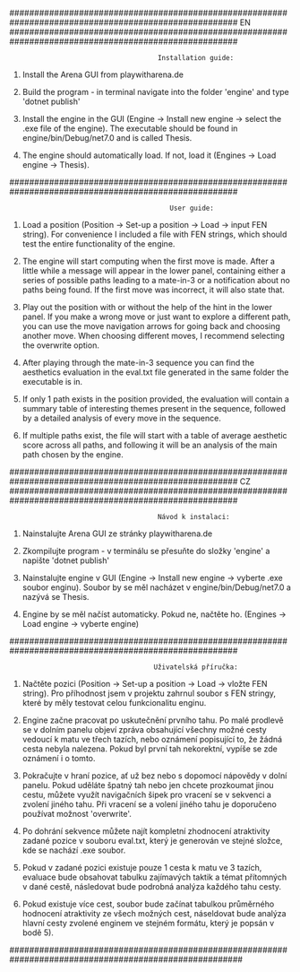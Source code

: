 ######################################################################################################
                                                 EN
######################################################################################################

                                         Installation guide:

1) Install the Arena GUI from playwitharena.de

2) Build the program - in terminal navigate into the folder 'engine' and type 'dotnet publish'

3) Install the engine in the GUI (Engine -> Install new engine -> select the .exe file of the engine).
   The executable should be found in engine/bin/Debug/net7.0 and is called Thesis.

4) The engine should automatically load. If not, load it (Engines -> Load engine -> Thesis).

######################################################################################################

                                            User guide:

1) Load a position (Position -> Set-up a position -> Load -> input FEN string).
   For convenience I included a file with FEN strings, which should test
   the entire functionality of the engine.

2) The engine will start computing when the first move is made. After a little while
   a message will appear in the lower panel, containing either a series of possible 
   paths leading to a mate-in-3 or a notification about no paths being found.
   If the first move was incorrect, it will also state that.

3) Play out the position with or without the help of the hint in the lower panel.
   If you make a wrong move or just want to explore a different path, you can use
   the move navigation arrows for going back and choosing another move. When choosing
   different moves, I recommend selecting the overwrite option.

4) After playing through the mate-in-3 sequence you can find the aesthetics evaluation
   in the eval.txt file generated in the same folder the executable is in.

5) If only 1 path exists in the position provided, the evaluation will contain a summary
   table of interesting themes present in the sequence, followed by a detailed analysis
   of every move in the sequence.

6) If multiple paths exist, the file will start with a table of average aesthetic score
   across all paths, and following it will be an analysis of the main path chosen by the engine.

######################################################################################################
                                                 CZ
######################################################################################################

                                         Návod k instalaci:

1) Nainstalujte Arena GUI ze stránky playwitharena.de

2) Zkompilujte program - v terminálu se přesuňte do složky 'engine' a napište 'dotnet publish'

3) Nainstalujte engine v GUI (Engine -> Install new engine -> vyberte .exe soubor enginu).
   Soubor by se měl nacházet v engine/bin/Debug/net7.0 a nazývá se Thesis.

4) Engine by se měl načíst automaticky. Pokud ne, načtěte ho. (Engines -> Load engine -> vyberte engine)

######################################################################################################

                                        Uživatelská příručka:

1) Načtěte pozici (Position -> Set-up a position -> Load -> vložte FEN string).
   Pro příhodnost jsem v projektu zahrnul soubor s FEN stringy, které by měly
   testovat celou funkcionalitu enginu.

2) Engine začne pracovat po uskutečnění prvního tahu. Po malé prodlevě se v dolním 
   panelu objeví zpráva obsahující všechny možné cesty vedoucí k matu ve třech tazích,
   nebo oznámení popisující to, že žádná cesta nebyla nalezena. Pokud byl první tah
   nekorektní, vypíše se zde oznámení i o tomto.

3) Pokračujte v hraní pozice, ať už bez nebo s dopomocí nápovědy v dolní panelu.
   Pokud uděláte špatný tah nebo jen chcete prozkoumat jinou cestu, můžete využít
   navigačních šipek pro vracení se v sekvenci a zvolení jiného tahu. Při vracení se
   a volení jiného tahu je doporučeno používat možnost 'overwrite'.

4) Po dohrání sekvence můžete najít kompletní zhodnocení atraktivity zadané pozice
   v souboru eval.txt, který je generován ve stejné složce, kde se nachází .exe soubor.

5) Pokud v zadané pozici existuje pouze 1 cesta k matu ve 3 tazích, evaluace bude obsahovat
   tabulku zajímavých taktik a témat přítomných v dané cestě, následovat bude podrobná analýza
   každého tahu cesty.

6) Pokud existuje více cest, soubor bude začínat tabulkou průměrného hodnocení atraktivity
   ze všech možných cest, náseldovat bude analýza hlavní cesty zvolené enginem ve stejném
   formátu, který je popsán v bodě 5).

#######################################################################################################